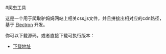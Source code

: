 #爬虫工具

这是一个用于爬取驴妈妈网站上相关css,js文件，并且拼接出相对应的cdn路径，基于 [Electron](http://electron.atom.io/) 开发。

你可以下载源码，或者直接下载可执行版本：
 - [下载地址](http://pan.baidu.com/s/1cqqRSi)
